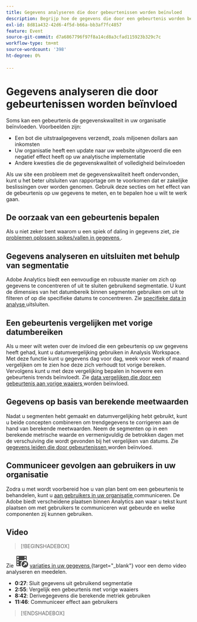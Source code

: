 ```yaml
---
title: Gegevens analyseren die door gebeurtenissen worden beïnvloed
description: Begrijp hoe de gegevens die door een gebeurtenis worden beïnvloed tot algemene gegevenskwaliteit bijdragen.
exl-id: 8d81a432-42d6-4f5d-b66a-bb3af7fc4857
feature: Event
source-git-commit: d7a6867796f97f8a14cd8a3cfad115923b329c7c
workflow-type: tm+mt
source-wordcount: '398'
ht-degree: 0%

---
```


# Gegevens analyseren die door gebeurtenissen worden beïnvloed

Soms kan een gebeurtenis de gegevenskwaliteit in uw organisatie beïnvloeden. Voorbeelden zijn:

* Een bot die uitstraalgegevens verzendt, zoals miljoenen dollars aan inkomsten
* Uw organisatie heeft een update naar uw website uitgevoerd die een negatief effect heeft op uw analytische implementatie
* Andere kwesties die de gegevenskwaliteit of volledigheid beïnvloeden

Als uw site een probleem met de gegevenskwaliteit heeft ondervonden, kunt u het beter uitsluiten van rapportage om te voorkomen dat er zakelijke beslissingen over worden genomen. Gebruik deze secties om het effect van de gebeurtenis op uw gegevens te meten, en te bepalen hoe u wilt te werk gaan.

## De oorzaak van een gebeurtenis bepalen

Als u niet zeker bent waarom u een spiek of daling in gegevens ziet, zie [ problemen oplossen spikes/vallen in gegevens ](spikes-drops.md).

## Gegevens analyseren en uitsluiten met behulp van segmentatie

Adobe Analytics biedt een eenvoudige en robuuste manier om zich op gegevens te concentreren of uit te sluiten gebruikend segmentatie. U kunt de dimensies van het datumbereik binnen segmenten gebruiken om uit te filteren of op die specifieke datums te concentreren. Zie [ specifieke data in analyse ](segments.md) uitsluiten.

## Een gebeurtenis vergelijken met vorige datumbereiken

Als u meer wilt weten over de invloed die een gebeurtenis op uw gegevens heeft gehad, kunt u datumvergelijking gebruiken in Analysis Workspace. Met deze functie kunt u gegevens dag voor dag, week voor week of maand vergelijken om te zien hoe deze zich verhoudt tot vorige bereiken. Vervolgens kunt u met deze vergelijking bepalen in hoeverre een gebeurtenis trends beïnvloedt. Zie [ data vergelijken die door een gebeurtenis aan vorige waaiers ](compare-dates.md) worden beïnvloed.

## Gegevens op basis van berekende meetwaarden

Nadat u segmenten hebt gemaakt en datumvergelijking hebt gebruikt, kunt u beide concepten combineren om trendgegevens te corrigeren aan de hand van berekende meetwaarden. Neem de segmenten op in een berekende metrische waarde en vermenigvuldig de betrokken dagen met de verschuiving die wordt gevonden bij het vergelijken van datums. Zie [ gegevens leiden die door gebeurtenissen ](calcmetrics.md) worden beïnvloed.

## Communiceer gevolgen aan gebruikers in uw organisatie

Zodra u met wordt voorbereid hoe u van plan bent om een gebeurtenis te behandelen, kunt u [ aan gebruikers in uw organisatie ](communicate.md) communiceren. De Adobe biedt verscheidene plaatsen binnen Analytics aan waar u tekst kunt plaatsen om met gebruikers te communiceren wat gebeurde en welke componenten zij kunnen gebruiken.

## Video

>[!BEGINSHADEBOX]

Zie ![ VideoCheckedOut ](/help/assets/icons/VideoCheckedOut.svg) [ variaties in uw gegevens ](https://video.tv.adobe.com/v/33316?quality=12&learn=on){target="_blank"} voor een demo video analyseren en meedelen.

* **0:27**: Sluit gegevens uit gebruikend segmentatie
* **2:55**: Vergelijk een gebeurtenis met vorige waaiers
* **8:42**: Derivegegevens die berekende metriek gebruiken
* **11:46**: Communiceer effect aan gebruikers

>[!ENDSHADEBOX]


